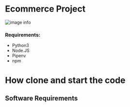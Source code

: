 # Ecommerce Project 
![image info](./compressed\images/screenshot.png)
### Requirements:
* Python3 
* Node.JS
* Pipenv 
* npm 

# How clone and start the code 
## Software Requirements


